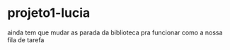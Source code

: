 # projeto1-lucia
ainda tem que mudar as parada da biblioteca pra funcionar como a nossa fila de tarefa
